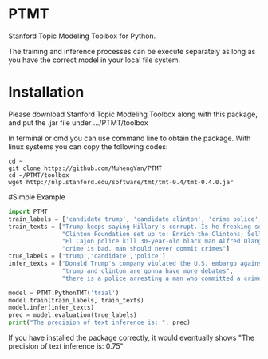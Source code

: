 # PTMT

Stanford Topic Modeling Toolbox for Python. 

The training and inference processes can be execute separately as long as you have the correct model in your local file system.



# Installation
Please download Stanford Topic Modeling Toolbox along with this package, and put the .jar file under .../PTMT/toolbox

In terminal or cmd you can use command line to obtain the package. With linux systems you can copy the following codes:

```shell
cd ~
git clone https://github.com/MuhengYan/PTMT
cd ~/PTMT/toolbox
wget http://nlp.stanford.edu/software/tmt/tmt-0.4/tmt-0.4.0.jar
```

#Simple Example

```python
import PTMT
train_labels = ['candidate trump', 'candidate clinton', 'crime police', 'crime']
train_texts = ["Trump keeps saying Hillary's corrupt. Is he freaking serious?! He's the one with a whole resume of corruption.",
               "Clinton Foundation set up to: Enrich the Clintons; Sell access; rade political favors. Influence peddling",
               "El Cajon police kill 30-year-old black man Alfred Olango Police in El Cajon, California",
               "crime is bad. man should never commit crimes"]
true_labels = ['trump','candidate','police']
infer_texts = ["Donald Trump's company violated the U.S. embargo against Cuba",
               "trump and clinton are gonna have more debates",
               "there is a police arresting a man who committed a crime"]

model = PTMT.PythonTMT('trial')
model.train(train_labels, train_texts)
model.infer(infer_texts)
prec = model.evaluation(true_labels)
print("The precision of text inference is: ", prec)
```

If you have installed the package correctly, it would eventually shows "The precision of text inference is: 0.75"

